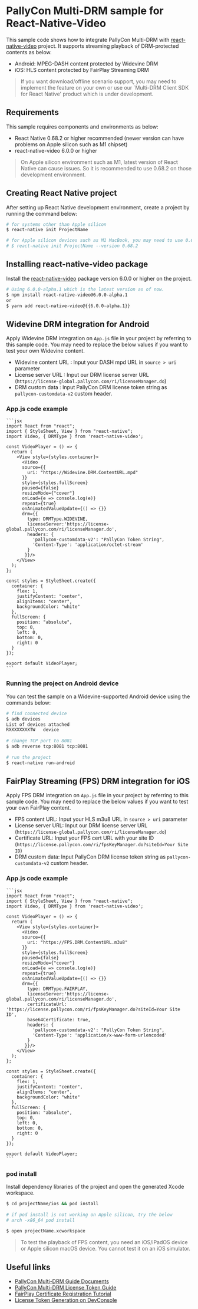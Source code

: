 # PallyCon Multi-DRM sample for React-Native-Video

This sample code shows how to integrate PallyCon Multi-DRM with [react-native-video](https://github.com/react-native-video/react-native-video) project. It supports streaming playback of DRM-protected contents as below.

 - Android: MPEG-DASH content protected by Widevine DRM
 - iOS: HLS content protected by FairPlay Streaming DRM

> If you want download/offline scenario support, you may need to implement the feature on your own or use our `Multi-DRM Client SDK for React Native' product which is under development.

## Requirements

This sample requires components and environments as below:

 - React Native 0.68.2 or higher recommended (newer version can have problems on Apple silicon such as M1 chipset)
 - react-native-video 6.0.0 or higher

> On Apple silicon environment such as M1, latest version of React Native can cause issues. So it is recommended to use 0.68.2 on those development environment.

## Creating React Native project

After setting up React Native development environment, create a project by running the command below:
  
  ```bash
  # for systems other than Apple silicon
  $ react-native init ProjectName
 
  # for Apple silicon devices such as M1 MacBook, you may need to use 0.68.2 version of React Native
  # $ react-native init ProjectName --version 0.68.2
  ```

## Installing react-native-video package

Install the [react-native-video](https://github.com/react-native-video/react-native-video) package version 6.0.0 or higher on the project.

  ```bash
  # Using 6.0.0-alpha.1 which is the latest version as of now.
  $ npm install react-native-video@6.0.0-alpha.1
  or
  $ yarn add react-native-video@{{6.0.0-alpha.1}} 
  ```

## Widevine DRM integration for Android

Apply Widevine DRM integration on `App.js` file in your project by referring to this sample code. You may need to replace the below values if you want to test your own Widevine content.

  - Widevine content URL : Input your DASH mpd URL in `source > uri` parameter
  - License server URL : Input our DRM license server URL (`https://license-global.pallycon.com/ri/licenseManager.do`)
  - DRM custom data : Input PallyCon DRM license token string as `pallycon-customdata-v2` custom header.

### App.js code example
  
    ```jsx
    import React from "react";
    import { StyleSheet, View } from "react-native";
    import Video, { DRMType } from 'react-native-video';
    
    const VideoPlayer = () => {
      return (
        <View style={styles.container}>
          <Video
          source={{ 
            uri: "https://Widevine.DRM.ContentURL.mpd" 
          }}
          style={styles.fullScreen}
          paused={false}
          resizeMode={"cover"}
          onLoad={e => console.log(e)}
          repeat={true}
          onAnimatedValueUpdate={() => {}}
          drm={{
            type: DRMType.WIDEVINE,
            licenseServer:'https://license-global.pallycon.com/ri/licenseManager.do',
            headers: {          
              'pallycon-customdata-v2': "PallyCon Token String",
              'Content-Type': 'application/octet-stream'
            }
           }}/>
        </View>
      );
    };
    
    const styles = StyleSheet.create({
      container: {
        flex: 1,
        justifyContent: "center",
        alignItems: "center",
        backgroundColor: "white"
      },
      fullScreen: {
        position: "absolute",
        top: 0,
        left: 0,
        bottom: 0,
        right: 0
      }
    });
    
    export default VideoPlayer;
    ```

### Running the project on Android device

You can test the sample on a Widevine-supported Android device using the commands below:

  ```bash
  # find connected device
  $ adb devices
  List of devices attached
  RXXXXXXXXTW	device
    
  # change TCP port to 8081 
  $ adb reverse tcp:8081 tcp:8081
    
  # run the project
  $ react-native run-android
  ```

## FairPlay Streaming (FPS) DRM integration for iOS

Apply FPS DRM integration on `App.js` file in your project by referring to this sample code. You may need to replace the below values if you want to test your own FairPlay content.

  - FPS content URL: Input your HLS m3u8 URL in `source > uri` parameter
  - License server URL: Input our DRM license server URL (`https://license-global.pallycon.com/ri/licenseManager.do`)
  - Certificate URL: Input your FPS cert URL with your site ID (`https://license.pallycon.com/ri/fpsKeyManager.do?siteId=Your Site ID`)
  - DRM custom data: Input PallyCon DRM license token string as `pallycon-customdata-v2` custom header.

### App.js code example
 
    ```jsx
    import React from "react";
    import { StyleSheet, View } from "react-native";
    import Video, { DRMType } from 'react-native-video';
    
    const VideoPlayer = () => {
      return (
        <View style={styles.container}>
          <Video
          source={{ 
            uri: "https://FPS.DRM.ContentURL.m3u8" 
          }}
          style={styles.fullScreen}
          paused={false} 
          resizeMode={"cover"} 
          onLoad={e => console.log(e)} 
          repeat={true} 
          onAnimatedValueUpdate={() => {}}
          drm={{
            type: DRMType.FAIRPLAY,
            licenseServer:'https://license-global.pallycon.com/ri/licenseManager.do',
            certificateUrl: 'https://license.pallycon.com/ri/fpsKeyManager.do?siteId=Your Site ID',
            base64Certificate: true,       
            headers: {          
              'pallycon-customdata-v2': "PallyCon Token String",
              'Content-Type': 'application/x-www-form-urlencoded'
            }
           }}/>
        </View>
      );
    };
    
    const styles = StyleSheet.create({
      container: {
        flex: 1,
        justifyContent: "center",
        alignItems: "center",
        backgroundColor: "white"
      },
      fullScreen: {
        position: "absolute",
        top: 0,
        left: 0,
        bottom: 0,
        right: 0
      }
    });
    
    export default VideoPlayer;
    ```

### pod install

Install dependency libraries of the project and open the generated Xcode workspace.

  ```bash
  $ cd projectName/ios && pod install
   
  # if pod install is not working on Apple silicon, try the below
  # arch -x86_64 pod install
    
  $ open projectName.xcworkspace
  ```

> To test the playback of FPS content, you need an iOS/iPadOS device or Apple silicon macOS device. You cannot test it on an iOS simulator.

## Useful links

- [PallyCon Multi-DRM Guide Documents](https://pallycon.com/docs/en/multidrm/)
- [PallyCon Multi-DRM License Token Guide](https://pallycon.com/docs/en/multidrm/license/license-token/)
- [FairPlay Certificate Registration Tutorial](https://pallycon.com/docs/en/multidrm/license/fps-cert-tutorial/)
- [License Token Generation on DevConsole](https://sample.pallycon.com/dev/devconsole/customData.do?lang=en#create-token)
